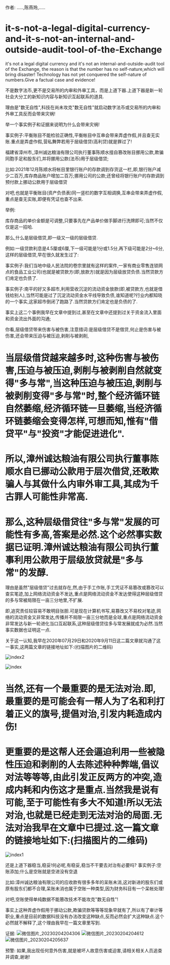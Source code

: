 作者: .....,陈燕玲,.....

# it-s-not-a-legal-digital-currency-and-it-s-not-an-internal-and-outside-audit-tool-of-the-Exchange
it's not a legal digital currency and it's not an internal-and-outside-audit tool of the Exchange, the reason is that the number has no self-nature,which will bring disaster! Technology has not yet conquered the self-nature of numbers.Give a factual case and evidence!

不是数字法币,更不是交易所的内审和外审工具，而是上道下器.上道下器是新一轮社会大分工的新知识内容与新知识互起联系的道具.

理由是"数无自性",科技在尚未攻克"数无自性"就启动数字法币或交易所的内审和外审工具反而会带来灾祸!

举一个事实例子和证据来说明为什么会带来灾祸!

事实例子:平衡账目不能检验正确性,平衡帐目中互串会带来弄虚作假,并且查无实账.重点是弄虚作假,营私舞弊若用于层级借贷(高利贷)就是罪过了!

福建省漳州市_漳州诚达粮油有限公司执行董事陈顺水擅自篡改账目挪用公款,欺骗同胞手足和股东们,并将挪用公款(法币)用于层级借贷;

比如:2021年12月陈顺水将帐目里银行账户的存款调到存货这一栏,即,银行账户减少二百万,库存商品账户增加二百万;挪用公司的公款;还曾经将银行账户的存款调到预付款上挪动公款用于层级借贷

对吧,也就是平衡账目(资产负债表)同一竖栏的数字互相调换,互串会带来弄虚作假,重点是查无实账,即便有凭证也查不出来.

举例:

库存商品的单价金额是可调整,只要事先在产品单价做手脚进行洗牌即可;当然不仅仅是这一招哈.

那么,什么是层级借贷,即一级又一级的层级借贷.

例如:一级贷款利息是4.5厘或6厘,下一级可能是1分或1.5分,再下级可能是2分~6分,这样的层级借贷,早在很久就发生过了:

事实例子:我们当地中级人民法院的卷宗里就有这样的案件,一家有商业零售连锁网点的食品工业公司(也就是被贷款方(即,放款方)就是因为层级放贷负债.当然贷款方们肯定也负债了.

事实例子:南平的好又多超市,利用营收沉淀的流动资金放款(即,被贷款方,也就是借钱给别人),当然可能是过了沉淀流动资金水平线导致负债,谁知道呢?行业内都知晓的一个事实,这家超市倒闭了跑路了.当然贷款方们肯定也是负债的了.

事实上这二个事例我早在文章中提到过,甚至在文章中还提到过关于资金流入里面和资金流出外面的沟通;

你看,层级借贷带来伤害与被伤害,注意措词:是层级借贷不是借贷,何止是伤害与被伤害,还会带来压迫与被压迫,剥削与被剥削,

# 当层级借贷越来越多时,这种伤害与被伤害,压迫与被压迫,剥削与被剥削自然就变得"多与常",当这种压迫与被压迫,剥削与被剥削变得"多与常"时,整个经济循环链自然萎缩,经济循环链一旦萎缩,当经济循环链萎缩会变得怎样,可想而知,惟有"借贷平"与"投资"才能促进进化".

# 所以,漳州诚达粮油有限公司执行董事陈顺水自已挪动公款用于层次借贷,还敢欺骗人与其做什么内审外审工具,其成为千古罪人可能性非常高.

# 那么,这种层级借贷往"多与常"发展的可能性有多高,答案是必然.这个必然事实数据已证明.漳州诚达粮油有限公司执行董事利用公款用于层级放贷就是"多与常"的发醇.

理由是虽然"层级借贷"过去就存在,然,由于手工作账,手工凭证不易篡改或篡改可以查实笔迹,加上网络流动资金不发达,重点是网络流动资金不发达使得这种层级借贷的多与常被局限在一亩三分地里,不扩展.

即,追究责任较容易不敢明目张胆.可是现在计算机书写,易篡改又不易校对笔迹,网络的流动资金又非常发达,传播并不局限一亩三分地而是全球,重点是网络流动资金非常发达与新一轮进化当口互起联系,这种层级借贷往多与常发展就成为必然.当然事实数据也证明这一点.

关于这一认知,我早在2020年07月29日和2020年9月11日这二篇文章就沟通了这一事实,这两篇文章的链接地址如下:(扫描图片的二维码)

![index2](https://user-images.githubusercontent.com/85723665/217089148-c781afc6-53f7-4475-beb0-7200139a0632.png)

![index](https://user-images.githubusercontent.com/85723665/217089175-85e4031a-089e-49b2-a8e7-a288291a438c.png)

# 当然,还有一个最重要的是无法对治.即,最重要的是可能会有一帮人为了名和利打着正义的旗号,提倡对治,引发内耗造成内伤!

# 更重要的是这帮人还会逼迫利用一些被隐性压迫和剥削的人去陈述种种弊端,倡议对法等等等,由此引发正反两方的冲突,造成内耗和内伤这才是重点.当然我是说有可能,至于可能性有多大不知道!所以无法对治,也就是已经走到无法对治的局面.无法对治我早在文章中已提过.这一篇文章的链接地址如下:(扫描图片的二维码)

![index1](https://user-images.githubusercontent.com/85723665/217103573-f42553ad-7ab7-45da-805c-6c4813dca015.png)

还是上道下器稳当,稳妥!何必呢,有稳妥,稳当不干要去对治有必要吗?
事实例子:空账添加;什么是空账就是空进没有空退

比如:漳州诚达粮油有限公司的应收款有很多多年的呆账未消,这对新进的股东们或原有股东们都不合理,呆账未消也属于空账一种类型,因为财务科目有一个呆帐处理!

对吧,空账使得单纯数据不能篡改技术不能攻克"数无自性"!

事实上这种弄虚作假用于挪动公款,欺骗贷款等等等现象早就有了,所以有了审计等职业,重点是目前的数据科技没有办法改变这种缺点,反而必然会扩大这种缺点.这个必然就不解释了,这个理由我早在一篇文章里写到.



证据:
![微信图片_20230204204306](https://user-images.githubusercontent.com/85723665/216768693-62b64393-c9d2-41b0-a138-4068c036424a.jpg)
![微信图片_20230204204612](https://user-images.githubusercontent.com/85723665/216768745-996b2547-fdbb-44be-b919-5b48b5145431.jpg)
![微信图片_20230204205637](https://user-images.githubusercontent.com/85723665/216768935-334c8163-4aae-4139-9f44-de3b5898dd7a.jpg)

预警:
如果,我出现任何意外伤害,就是被坏人故意伤害或迫害,请相关相关人员追查并调查,谢谢!
